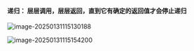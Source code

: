 

#### **递归： 层层调用，层层返回，直到它有确定的返回值才会停止递归**



![image-20250131115130188](C:\Users\admin\AppData\Roaming\Typora\typora-user-images\image-20250131115130188.png)

![image-20250131115154200](C:\Users\admin\AppData\Roaming\Typora\typora-user-images\image-20250131115154200.png)